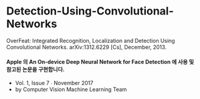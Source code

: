 # Detection-Using-Convolutional-Networks
 OverFeat: Integrated Recognition, Localization and Detection Using Convolutional Networks. arXiv:1312.6229 [Cs], December, 2013.


#### Apple 의 An On-device Deep Neural Network for Face Detection 에 사용 및 참고된 논문을 구현합니다.
- Vol. 1, Issue 7 ∙ November 2017 
- by Computer Vision Machine Learning Team
